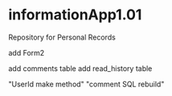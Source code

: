 # informationApp1.01
Repository for Personal Records

add Form2

add comments table
add read_history table 

"UserId make method"
"comment SQL rebuild"
